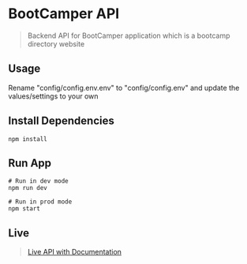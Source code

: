 # BootCamper API

> Backend API for BootCamper application which is a bootcamp directory website

## Usage

Rename "config/config.env.env" to "config/config.env" and update the values/settings to your own

## Install Dependencies

```
npm install
```

## Run App

```
# Run in dev mode
npm run dev

# Run in prod mode
npm start
```

## Live

> [Live API with Documentation](https://bootcamper-suman.herokuapp.com/)
